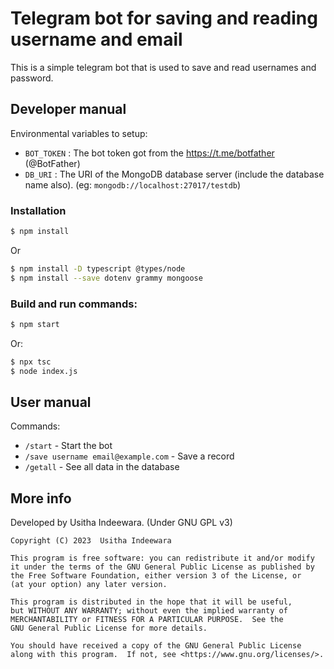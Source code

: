 # Telegram bot for saving and reading username and email

This is a simple telegram bot that is used to save and read usernames and password.

## Developer manual

Environmental variables to setup:

- `BOT_TOKEN` : The bot token got from the https://t.me/botfather (@BotFather)
- `DB_URI` : The URI of the MongoDB database server (include the database name also). (eg: `mongodb://localhost:27017/testdb`)

### Installation

```bash
$ npm install
```

Or

```bash
$ npm install -D typescript @types/node
$ npm install --save dotenv grammy mongoose
```

### Build and run commands:

```bash
$ npm start
```

Or:

```bash
$ npx tsc
$ node index.js
```

## User manual

Commands:

- `/start` - Start the bot
- `/save username email@example.com` - Save a record
- `/getall` - See all data in the database

## More info

Developed by Usitha Indeewara. (Under GNU GPL v3)

    Copyright (C) 2023  Usitha Indeewara

    This program is free software: you can redistribute it and/or modify
    it under the terms of the GNU General Public License as published by
    the Free Software Foundation, either version 3 of the License, or
    (at your option) any later version.

    This program is distributed in the hope that it will be useful,
    but WITHOUT ANY WARRANTY; without even the implied warranty of
    MERCHANTABILITY or FITNESS FOR A PARTICULAR PURPOSE.  See the
    GNU General Public License for more details.

    You should have received a copy of the GNU General Public License
    along with this program.  If not, see <https://www.gnu.org/licenses/>.
